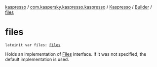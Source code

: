 [kaspresso](../../../index.md) / [com.kaspersky.kaspresso.kaspresso](../../index.md) / [Kaspresso](../index.md) / [Builder](index.md) / [files](./files.md)

# files

`lateinit var files: `[`Files`](../../../com.kaspersky.kaspresso.device.files/-files/index.md)

Holds an implementation of [Files](../../../com.kaspersky.kaspresso.device.files/-files/index.md) interface. If it was not specified, the default implementation is used.

